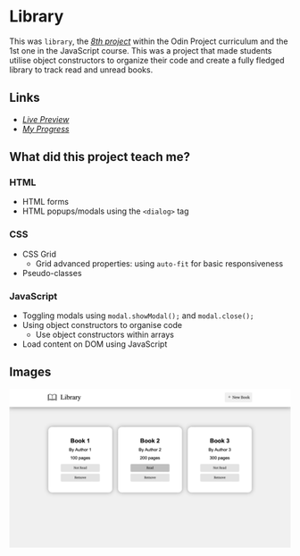 # Library 

This was `library`, the [*8th project*](https://www.theodinproject.com/lessons/node-path-javascript-library) within the Odin Project curriculum and the 1st one in the JavaScript course. This was a project that made students utilise object constructors to organize their code and create a fully fledged library to track read and unread books.

## Links

- [*Live Preview*](https://devvivan.github.io/odin-library/)
- [*My Progress*](https://github.com/DevVivan/odin-project)

## What did this project teach me?

### HTML

- HTML forms
- HTML popups/modals using the `<dialog>` tag
  
### CSS

- CSS Grid
  - Grid advanced properties: using `auto-fit` for basic responsiveness
- Pseudo-classes

### JavaScript

- Toggling modals using `modal.showModal();` and `modal.close();`
- Using object constructors to organise code
   - Use object constructors within arrays
- Load content on DOM using JavaScript

## Images

<img src="screenshots/screenshot-1.png">
